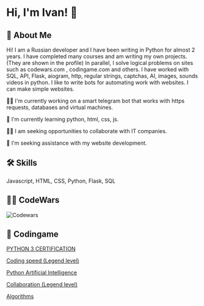 # Hi, I'm Ivan! 👋


## 🚀 About Me
Hi! I am a Russian developer and I have been writing in Python for almost 2 years. I have completed many courses and am writing my own projects. (They are shown in the profile) In parallel, I solve logical problems on sites such as codewars.com , codingame.com and others. I have worked with SQL, API, Flask, aiogram, http, regular strings, captchas, AI, images, sounds videos in python.  I like to write bots for automating work with websites. I can make simple websites.

👩‍💻 I'm currently working on a smart telegram bot that works with https requests, databases and virtual machines.

🧠 I'm currently learning python, html, css, js.

👯‍♀️ I am seeking opportunities to collaborate with IT companies.

🤔 I'm seeking assistance with my website development.

## 🛠 Skills
Javascript, HTML, CSS, Python, Flask, SQL

## 🐱‍🐉 CodeWars 
![Codewars](https://github.r2v.ch/codewars?user=FolfBasky&name=true&&top_languages=true&theme=gradient_midnight_puple&hide_clan=true)

## 🐲 Codingame
[PYTHON 3 CERTIFICATION](https://www.codingame.com/certification/yXhIF8D0jylrV0c4G9hKnw)

[Coding speed (Legend level)](https://www.codingame.com/certification/EMa_DpV7T8aMOLvVFvz_eg)

[Python Artificial Intelligence](https://www.codingame.com/certification/4KuFEOG7ApHgakcAlOGMRQ)

[Collaboration (Legend level)](https://www.codingame.com/certification/NI8GmBiHtJn5-ErMtlfAIw)

[Algorithms](https://www.codingame.com/certification/iRfNE6PL58XdDFBEFf8b_g)
